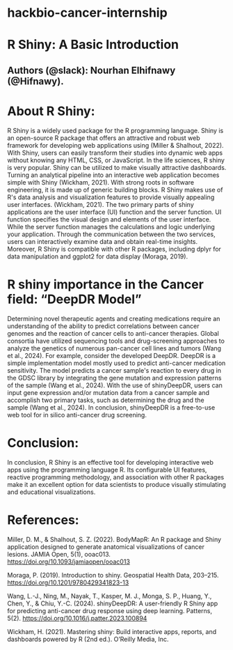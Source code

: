 # hackbio-cancer-internship
# R Shiny: A Basic Introduction
## Authors (@slack): Nourhan Elhifnawy (@Hifnawy). ##

# About R Shiny: 

R Shiny is a widely used package for the R programming language. Shiny is an open-source R package that offers an attractive and robust web framework for developing web applications using (Miller & Shalhout, 2022). With Shiny, users can easily transform their studies into dynamic web apps without knowing any HTML, CSS, or JavaScript. In the life sciences, R shiny is very popular. Shiny can be utilized to make visually attractive dashboards. Turning an analytical pipeline into an interactive web application becomes simple with Shiny (Wickham, 2021). With strong roots in software engineering, it is made up of generic building blocks. R Shiny makes use of R's data analysis and visualization features to provide visually appealing user interfaces. (Wickham, 2021). The two primary parts of shiny applications are the user interface (UI) function and the server function. UI function specifies the visual design and elements of the user interface. While the server function manages the calculations and logic underlying your application. Through the communication between the two services, users can interactively examine data and obtain real-time insights. Moreover, R Shiny is compatible with other R packages, including dplyr for data manipulation and ggplot2 for data display (Moraga, 2019). 

# R shiny importance in the Cancer field: “DeepDR Model”

Determining novel therapeutic agents and creating medications require an understanding of the ability to predict correlations between cancer genomes and the reaction of cancer cells to anti-cancer therapies. Global consortia have utilized sequencing tools and drug-screening approaches to analyze the genetics of numerous pan-cancer cell lines and tumors (Wang et al., 2024). For example, consider the developed DeepDR. DeepDR is a simple implementation model mostly used to predict anti-cancer medication sensitivity. The model predicts a cancer sample's reaction to every drug in the GDSC library by integrating the gene mutation and expression patterns of the sample (Wang et al., 2024).  With the use of shinyDeepDR, users can input gene expression and/or mutation data from a cancer sample and accomplish two primary tasks, such as determining the drug and the sample (Wang et al., 2024). In conclusion, shinyDeepDR is a free-to-use web tool for in silico anti-cancer drug screening.

# Conclusion:

In conclusion, R Shiny is an effective tool for developing interactive web apps using the programming language R. Its configurable UI features, reactive programming methodology, and association with other R packages make it an excellent option for data scientists to produce visually stimulating and educational visualizations.



# References:
Miller, D. M., & Shalhout, S. Z. (2022). BodyMapR: An R package and Shiny application designed to generate anatomical visualizations of cancer lesions. JAMIA Open, 5(1), ooac013. https://doi.org/10.1093/jamiaopen/ooac013

Moraga, P. (2019). Introduction to shiny. Geospatial Health Data, 203–215. https://doi.org/10.1201/9780429341823-13

Wang, L.-J., Ning, M., Nayak, T., Kasper, M. J., Monga, S. P., Huang, Y., Chen, Y., & Chiu, Y.-C. (2024). shinyDeepDR: A user-friendly R Shiny app for predicting anti-cancer drug response using deep learning. Patterns, 5(2). https://doi.org/10.1016/j.patter.2023.100894

Wickham, H. (2021). Mastering shiny: Build interactive apps, reports, and dashboards powered by R (2nd ed.). O’Reilly Media, Inc. 






